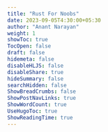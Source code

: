 ```yaml
---
title: "Rust For Noobs"
date: 2023-09-05T4:30:00+05:30
author: "Anant Narayan"
weight: 1
showToc: true
TocOpen: false
draft: false
hidemeta: false
disableHLJS: false
disableShare: true
hideSummary: false
searchHidden: false
ShowBreadCrumbs: false
ShowPostNavLinks: true
ShowWordCount: true
UseHugoToc: true
ShowReadingTime: true
---
```


